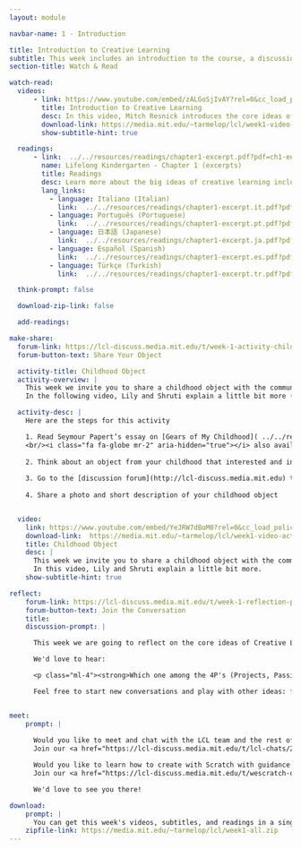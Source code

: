 ```yaml
---
layout: module

navbar-name: 1 - Introduction

title: Introduction to Creative Learning
subtitle: This week includes an introduction to the course, a discussion of the Lifelong Kindergarten approach, and an opportunity to share a childhood object
section-title: Watch & Read

watch-read:
  videos:
      - link: https://www.youtube.com/embed/zALGoSjIvAY?rel=0&cc_load_policy=1
        title: Introduction to Creative Learning
        desc: In this video, Mitch Resnick introduces the core ideas of creative learning and how those ideas are inspired by the way children learn in kindergarten.
        download-link: https://media.mit.edu/~tarmelop/lcl/week1-video-introduction.zip
        show-subtitle-hint: true

  readings:
      - link:  ../../resources/readings/chapter1-excerpt.pdf?pdf=ch1-en
        name: Lifelong Kindergarten - Chapter 1 (excerpts)
        title: Readings
        desc: Learn more about the big ideas of creative learning including the four P's and the creative learning spiral.
        lang_links:
          - language: Italiano (Italian)
            link:  ../../resources/readings/chapter1-excerpt.it.pdf?pdf=ch1-it
          - language: Português (Portuguese)
            link:  ../../resources/readings/chapter1-excerpt.pt.pdf?pdf=ch1-pt
          - language: 日本語 (Japanese)
            link:  ../../resources/readings/chapter1-excerpt.ja.pdf?pdf=ch1-ja
          - language: Español (Spanish)
            link:  ../../resources/readings/chapter1-excerpt.es.pdf?pdf=ch1-es
          - language: Türkçe (Turkish)
            link:  ../../resources/readings/chapter1-excerpt.tr.pdf?pdf=ch1-tr

  think-prompt: false

  download-zip-link: false

  add-readings:

make-share:
  forum-link: https://lcl-discuss.media.mit.edu/t/week-1-activity-childhood-objects/2207
  forum-button-text: Share Your Object

  activity-title: Childhood Object
  activity-overview: |
    This week we invite you to share a childhood object with the community.
    In the following video, Lily and Shruti explain a little bit more (subtitles available in multiple languages)

  activity-desc: |
    Here are the steps for this activity

    1. Read Seymour Papert’s essay on [Gears of My Childhood]( ../../resources/activity/week1/gears.pdf?pdf=gears.en) 
    <br/><i class="fa fa-globe mr-2" aria-hidden="true"></i> also available in [Italiano (Italian)]( ../../resources/activity/week1/gears.it.pdf?pdf=gears.it), [Português (Portuguese)]( ../../resources/activity/week1/gears.pt.pdf?pdf=gears.pt), [Español (Spanish)]( ../../resources/activity/week1/gears.es.pdf?pdf=gears.es), [日本語 (Japanese)]( ../../resources/activity/week1/gears.ja.pdf?pdf=gears.ja)
    
    2. Think about an object from your childhood that interested and influenced you. What was special about it? How did it affect the way you think and learn?
    
    3. Go to the [discussion forum](http://lcl-discuss.media.mit.edu) to see other people's objects
    
    4. Share a photo and short description of your childhood object


  video:
    link: https://www.youtube.com/embed/YeJRW7dBoM0?rel=0&cc_load_policy=1
    download-link:  https://media.mit.edu/~tarmelop/lcl/week1-video-activity.zip
    title: Childhood Object
    desc: |
      This week we invite you to share a childhood object with the community.
      In this video, Lily and Shruti explain a little bit more.
    show-subtitle-hint: true

reflect:
    forum-link: https://lcl-discuss.media.mit.edu/t/week-1-reflection-pick-a-p/2209
    forum-button-text: Join the Conversation
    title:
    discussion-prompt: |

      This week we are going to reflect on the core ideas of Creative Learning by playing with the 4P's.

      We'd love to hear:

      <p class="ml-4"><strong>Which one among the 4P's (Projects, Passion, Peers and Play) are you particularly curious or excited about, and why?</strong></p>

      Feel free to start new conversations and play with other ideas: for example imagining the kindergarten approach in your learning environment, or sharing a favorite quote from the week's readings and explaining why it resonates with you.


meet:
    prompt: |
      
      Would you like to meet and chat with the LCL team and the rest of the community?<br/>
      Join our <a href="https://lcl-discuss.media.mit.edu/t/lcl-chats/2194">LCL Chat Video Call</a>, on Monday 10.00-11.00 AM or 4.00-5.00 PM (Boston time)

      Would you like to learn how to create with Scratch with guidance and peer support?<br/>
      Join our <a href="https://lcl-discuss.media.mit.edu/t/wescratch-online-workshops/2195">WeScratch Online Workshop</a>, on Wednesday 10.00-11.30 AM or Saturday 1.00-2.30 PM (Boston time)

      We'd love to see you there!

download:
    prompt: |
      You can get this week's videos, subtitles, and readings in a single zip file for offline use.
    zipfile-link: https://media.mit.edu/~tarmelop/lcl/week1-all.zip
---
```






